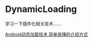 # DynamicLoading
学习一下插件化相关技术......  

[Android动态加载技术 简单易懂的介绍方式](https://segmentfault.com/a/1190000004062866)
